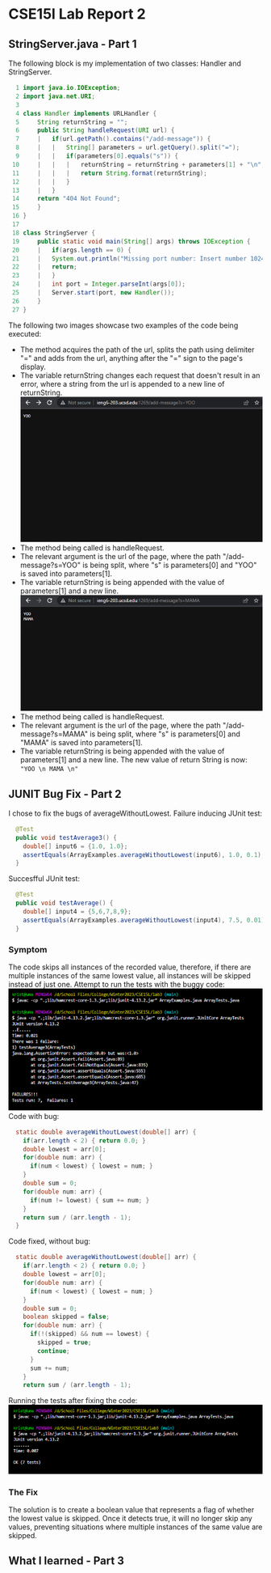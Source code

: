 # CSE15l Lab Report 2
## StringServer.java - Part 1
The following block is my implementation of two classes: Handler and StringServer.
```java
  1 import java.io.IOException;
  2 import java.net.URI;
  3
  4 class Handler implements URLHandler {
  5     String returnString = "";
  6     public String handleRequest(URI url) {
  7     |   if(url.getPath().contains("/add-message")) {
  8     |   |   String[] parameters = url.getQuery().split("=");
  9     |   |   if(parameters[0].equals("s")) {
 10     |   |   |   returnString = returnString + parameters[1] + "\n";
 11     |   |   |   return String.format(returnString);
 12     |   |   }
 13     |   }
 14     return "404 Not Found";
 15     }
 16 }
 17
 18 class StringServer {
 19     public static void main(String[] args) throws IOException {
 20     |   if(args.length == 0) {
 21     |   System.out.println("Missing port number: Insert number 1024 to 49151");
 22     |   return;
 23     |   }
 24     |   int port = Integer.parseInt(args[0]);
 25     |   Server.start(port, new Handler());
 26     }
 27 }
```
The following two images showcase two examples of the code being executed:
* The method acquires the path of the url, splits the path using delimiter "=" and adds from the url, anything after the "=" sign to the page's display.
* The variable returnString changes each request that doesn't result in an error, where a string from the url is appended to a new line of returnString. 
![Image](https://github.com/KristopherManalo/cse15l-lab-reports/blob/main/lab2Images/lab2image1.png?raw=true)
* The method being called is handleRequest.
* The relevant argument is the url of the page, where the path "/add-message?s=YOO" is being split, where "s" is parameters[0] and "YOO" is saved into parameters[1].
* The variable returnString is being appended with the value of parameters[1] and a new line.
![Image](https://github.com/KristopherManalo/cse15l-lab-reports/blob/main/lab2Images/lab2image2.png?raw=true)
* The method being called is handleRequest.
* The relevant argument is the url of the page, where the path "/add-message?s=MAMA" is being split, where "s" is parameters[0] and "MAMA" is saved into parameters[1].
* The variable returnString is being appended with the value of parameters[1] and a new line. The new value of return String is now: `"YOO \n MAMA \n"`
## JUNIT Bug Fix - Part 2
I chose to fix the bugs of averageWithoutLowest.
Failure inducing JUnit test:
```java
  @Test
  public void testAverage3() {
    double[] input6 = {1.0, 1.0};
    assertEquals(ArrayExamples.averageWithoutLowest(input6), 1.0, 0.1);
  }
```
Succesfful JUnit test:
```java
  @Test
  public void testAverage() {
    double[] input4 = {5,6,7,8,9};
    assertEquals(ArrayExamples.averageWithoutLowest(input4), 7.5, 0.01);
  }
```
### Symptom
The code skips all instances of the recorded value, therefore, if there are multiple instances of the same lowest value, all instances will be skipped instead of just one. 
Attempt to run the tests with the buggy code:
![Image](https://github.com/KristopherManalo/cse15l-lab-reports/blob/main/lab2Images/lab2bug.png?raw=true)
Code with bug:
```java
  static double averageWithoutLowest(double[] arr) {
    if(arr.length < 2) { return 0.0; }
    double lowest = arr[0];
    for(double num: arr) {
      if(num < lowest) { lowest = num; }
    }
    double sum = 0;
    for(double num: arr) {
      if(num != lowest) { sum += num; }
    }
    return sum / (arr.length - 1);
  }
```
Code fixed, without bug:
```java
  static double averageWithoutLowest(double[] arr) {
    if(arr.length < 2) { return 0.0; }
    double lowest = arr[0];
    for(double num: arr) {
      if(num < lowest) { lowest = num; }
    }
    double sum = 0;
    boolean skipped = false;
    for(double num: arr) {
      if(!(skipped) && num == lowest) {
        skipped = true;
        continue;
      }
      sum += num;
    }
    return sum / (arr.length - 1);
```
Running the tests after fixing the code:
![Image](https://github.com/KristopherManalo/cse15l-lab-reports/blob/main/lab2Images/lab2fix.png?raw=true)
### The Fix
The solution is to create a boolean value that represents a flag of whether the lowest value is skipped. Once it detects true, it will no longer skip any values, preventing situations where multiple instances of the same value are skipped.
## What I learned - Part 3
